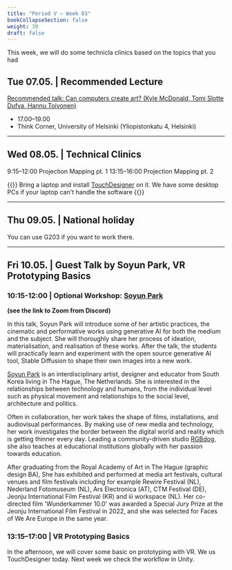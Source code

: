 ```yaml
---
title: "Period V – Week 03"
bookCollapseSection: false
weight: 30
draft: false
---
```


This week, we will do some technicla clinics based on the topics that you had 

## Tue 07.05. | Recommended Lecture

[Recommended talk: Can computers create art? (Kyle McDonald, Tomi Slotte Dufva, Hannu Toivonen)](https://creativetechnologies.aalto.fi/)
- 17.00–19.00
- Think Corner, University of Helsinki (Yliopistonkatu 4, Helsinki)


---

## Wed 08.05. | Technical Clinics

9:15–12:00 Projection Mapping pt. 1
13:15–16:00 Projection Mapping pt. 2

{{<hint>}}
Bring a laptop and install [TouchDesigner](https://derivative.ca/download) on it. We have some desktop PCs if your laptop can't handle the software
{{</hint>}}

---

## Thu 09.05. | National holiday

You can use G203 if you want to work there.

---

## Fri 10.05. | Guest Talk by Soyun Park, VR Prototyping Basics

### 10:15-12:00 | Optional Workshop: [Soyun Park](https://soyunparrrk.com/about/)  
**(see the link to Zoom from Discord)**

In this talk, Soyun Park will introduce some of her artistic practices, the cinematic and performative works using generative AI for both the medium and the subject. She will thoroughly share her process of ideation, materialisation, and realisation of these works. After the talk, the students will practically learn and experiment with the open source generative AI tool, Stable Diffusion to shape their own images into a new work.

[Soyun Park](https://soyunparrrk.com/about/) is an interdisciplinary artist, designer and educator from South Korea living in The Hague, The Netherlands. She is interested in the relationships between technology and humans, from the individual level such as physical movement and relationships to the social level, architecture and politics.

Often in collaboration, her work takes the shape of films, installations, and audiovisual performances. By making use of new media and technology, her work investigates the border between the digital world and reality which is getting thinner every day. Leading a community-driven studio [RGBdog](https://rgbdog.studio/), she also teaches at educational institutions globally with her passion towards education.

After graduating from the Royal Academy of Art in The Hague (graphic design BA), She has exhibited and performed at media art festivals, cultural venues and film festivals including for example Rewire Festival (NL), Nederland Fotomuseum (NL), Ars Electronica (AT), CTM Festival (DE), Jeonju International Film Festival (KR) and iii workspace (NL). Her co-directed film 'Wunderkammer 10.0' was awarded a Special Jury Prize at the Jeonju International Film Festival in 2022, and she was selected for Faces of We Are Europe in the same year.

### 13:15–17:00 | VR Prototyping Basics

In the afternoon, we will cover some basic on prototyping with VR. We us TouchDesigner today. Next week we check the workflow in Unity.